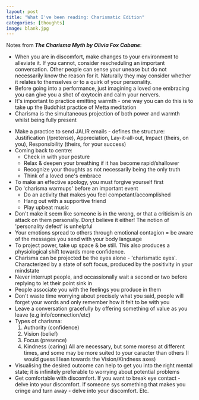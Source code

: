 ```yaml
---
layout: post
title: "What I've been reading: Charismatic Edition"
categories: [thoughts]
image: blank.jpg
---
```


Notes from<strong><em> The Charisma Myth by Olivia Fox Cabane</em></strong>:  

* When you are in discomfort, make changes to your environment to alleviate it. If you cannot, consider rescheduling an important conversation. Other people can sense your unease but do not necessarily know the reason for it. Naturally they may consider whether it relates to themselves or to a quirk of your personality.
* Before going into a performance, just imagining a loved one embracing you can give you a shot of oxytocin and calm your nervers.
* It's important to practice emitting warmth - one way you can do this is to take up the Buddhist practice of Metta meditation
* Charisma is the simultaneous projection of both power and warmth whilst being fully present
<!--more-->
* Make a practice to send JALIR emails - defines the structure: Justification (/pretense), Appreciation, Lay-it-all-out, Impact (theirs, on you), Responsibility (theirs, for your success)
* Coming back to centre:
  * Check in with your posture
  * Relax & deepen your breathing if it has become rapid/shallower
  * Recognize your thoughts as not necessarily being the only truth
  * Think of a loved one's embrace
* To make an effective apology, you must forgive yourself first
* Do 'charisma warmups' before an important event
  * Do an activity that makes you feel competant/accomplished
  * Hang out with a supportive friend
  * Play upbeat music
* Don't make it seem like someone is in the wrong, or that a criticism is an attack on them personally. Don;t believe it either! The notion of 'personality defect' is unhelpful
* Your emotions spread to others through emotional contagion = be aware of the messages you send with your body language
* To project power, take up space & be still. This also produces a physiological shift towards more confidence.
* Charisma can be projected be the eyes alone - 'charismatic eyes'. Characterized by a state of soft focus, produced by the positivity in your mindstate
* Never interrupt people, and occassionally wait a second or two before replying to let their point sink in
* People associate you with the feelings you produce in them
* Don't waste time worrying about precisely what you said, people will forget your words and only remember how it felt to be with you
* Leave a conversation gracefully by offering something of value as you leave (e.g info/connection/etc)
* Types of charisma:
  1. Authority (confidence)
  2. Vision (belief)
  3. Focus (presence)
  4. Kindness (caring)
  All are necessary, but some moreso at different times, and some may be more suited to your caracter than others (I would guess I lean towards the Vision/Kindness axes)
* Visualising the desired outcome can help to get you into the right mental state; it is infinitely preferable to worrying about potential problems
* Get comfortable with discomfort. If you want to break eye contact - delve into your discomfort. If someone sys something that makes you cringe and turn away - delve into your discomfort. Etc.
